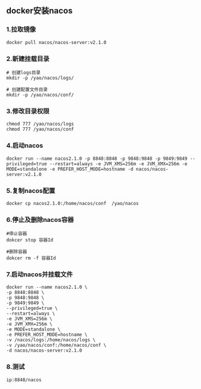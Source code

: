 ## docker安装nacos

### 1.拉取镜像

```
docker pull nacos/nacos-server:v2.1.0
```

### 2.新建挂载目录

```
# 创建logs目录
mkdir -p /yao/nacos/logs/
 
# 创建配置文件目录
mkdir -p /yao/nacos/conf/
```

### 3.修改目录权限

```
chmod 777 /yao/nacos/logs
chmod 777 /yao/nacos/conf
```

### 4.启动nacos

```
docker run --name nacos2.1.0 -p 8848:8848 -p 9848:9848 -p 9849:9849 --privileged=true --restart=always -e JVM_XMS=256m -e JVM_XMX=256m -e MODE=standalone -e PREFER_HOST_MODE=hostname -d nacos/nacos-server:v2.1.0
```

### 5.复制nacos配置

```
docker cp nacos2.1.0:/home/nacos/conf  /yao/nacos
```

### 6.停止及删除nacos容器

```
#停止容器
dokcer stop 容器Id

#删除容器
dokcer rm -f 容器Id
```

### 7.启动nacos并挂载文件

```
docker run --name nacos2.1.0 \
-p 8848:8848 \
-p 9848:9848 \
-p 9849:9849 \
--privileged=true \
--restart=always \
-e JVM_XMS=256m \
-e JVM_XMX=256m \
-e MODE=standalone \
-e PREFER_HOST_MODE=hostname \
-v /nacos/logs:/home/nacos/logs \
-v /yao/nacos/conf:/home/nacos/conf \
-d nacos/nacos-server:v2.1.0
```

### 8.测试

```
ip:8848/nacos
```

